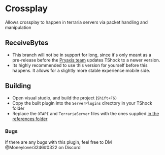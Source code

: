 # Crossplay
Allows crossplay to happen in terraria servers via packet handling and manipulation

## ReceiveBytes
 * This branch will not be in support for long, since it's only meant as a pre-release before the [Pryaxis team](https://github.com/Pryaxis) updates TShock to a newer version.
 * Its highly recommended to use this version for yourself before this happens. It allows for a slightly more stable experience mobile side.

## Building
 * Open visual studio, and build the project (`Shift+F6)`
 * Copy the built plugin into the `ServerPlugins` directory in your TShock folder
 * Replace the `OTAPI` and `TerrariaServer` files with the ones supplied [in the references folder](https://github.com/Moneylover3246/Crossplay/tree/Crossplay-ReceiveBytes/References)

### Bugs
If there are any bugs with this plugin, feel free to DM @Moneylover3246#0322 on Discord